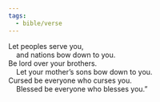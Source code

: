 ```yaml
---
tags:
  - bible/verse
---
```

Let peoples serve you,  
    and nations bow down to you.  
Be lord over your brothers.  
    Let your mother’s sons bow down to you.  
Cursed be everyone who curses you.  
    Blessed be everyone who blesses you.”
